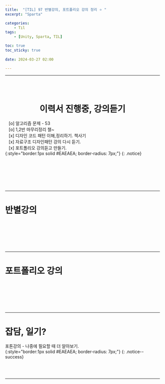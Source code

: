 ```yaml
---
title:  "[TIL] 97 반별강의, 포트폴리오 강의 정리 ⭐ "
excerpt: "Sparta"

categories:
    - Til
tags:
    - [Unity, Sparta, TIL]

toc: true
toc_sticky: true
 
date: 2024-03-27 02:00

---
```

- - -


<BR><BR>

<center><H1>  이력서 진행중, 강의듣기 </H1></center>

&nbsp;&nbsp; [o] 알고리즘 문제  - 53       
&nbsp;&nbsp; [o] 1,2반 마무리정리  챌~   
&nbsp;&nbsp; [x] 디자인 코드 패턴 이해,정리하기. 책사기  
&nbsp;&nbsp; [x] 자료구조 디자인패턴 강의 다시 듣기.   
&nbsp;&nbsp; [x] 포트폴리오 강의듣고 만들기.   
{:style="border:1px solid #EAEAEA; border-radius: 7px;"}
{: .notice}  

<br><br><br><br><br>
- - - 

# 반별강의

<br><br><br><br><br>
- - - 

# 포트폴리오 강의


<br><br><br><br><br>
- - - 

# 잡담, 일기?
포톤강의 - 나중에 필요할 때 더 알아보기.  
{:style="border:1px solid #EAEAEA; border-radius: 7px;"}
{: .notice--success}  

<br><br>
- - -
